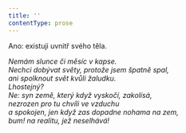 ```yaml
---
title: ''
contentType: prose
---
```


<section>

Ano: existuji uvnitř svého těla.

_Nemám slunce či měsíc v kapse.  
Nechci dobývat světy, protože jsem špatně spal,  
ani spolknout svět kvůli žaludku.  
Lhostejný?  
Ne: syn země, který když vyskočí, zakolísá,  
nezrozen pro tu chvíli ve vzduchu  
a spokojen, jen když zas dopadne nohama na zem,  
bum! na realitu, jež neselhává!_

</section>
